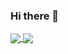 ### Hi there 👋

<a href="https://github.com/laynester/github-readme-stats"> 
  <img align="center" src="https://github-readme-stats.vercel.app/api?username=laynester&count_private=true&show_icons=true&theme=dracula" />
</a>
<a href="https://github.com/laynester/github-readme-stats">
  <img align="center" src="https://github-readme-stats.vercel.app/api/top-langs/?username=laynester&theme=dracula" />
</a>
